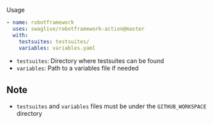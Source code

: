 Usage


```yaml
- name: robotframework
  uses: swaglive/robotframework-action@master
  with:
    testsuites: testsuites/
    variables: variables.yaml
```

* `testsuites`: Directory where testsuites can be found
* `variables`: Path to a variables file if needed

## Note
* `testsuites` and `variables` files must be under the `GITHUB_WORKSPACE` directory
